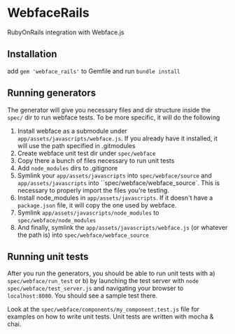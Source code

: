 # WebfaceRails
RubyOnRails integration with Webface.js

Installation
------------
add `gem 'webface_rails'` to Gemfile and run `bundle install`

Running generators
------------------
The generator will give you necessary files and dir structure inside the `spec/` dir to
run webface tests. To be more specific, it will do the following

1. Install webface as a submodule under `app/assets/javascripts/webface.js`. If you already have it installed, it will use the path specified in .gitmodules
2. Create webface unit test dir under `spec/webface`
3. Copy there a bunch of files necessary to run unit tests
4. Add `node_modules` dirs to .gitignore
5. Symlink your `app/assets/javascripts` into `spec/webface/source` and `app/assets/javascripts` into ``spec/webface/webface_source`. This is necessary to properly import the files you're testing.
6. Install node_modules in `app/assets/javascripts`. If it doesn't have a `package.json` file, it will copy the one used by webface.
7. Symlink `app/assets/javascripts/node_modules` to `spec/webface/node_modules`
8. And finally, symlink the `app/assets/javascripts/webface.js` (or whatever the path is) into `spec/webface/webface_source`

Running unit tests
------------------
After you run the generators, you should be able to run unit tests with
a) `spec/webface/run_test` or
b) by launching the test server with `node spec/webface/test_server.js` and navigating your browser to `localhost:8080`. You should see a sample test there.

Look at the `spec/webface/components/my_component.test.js` file for examples on how to write unit tests.
Unit tests are written with mocha & chai.
